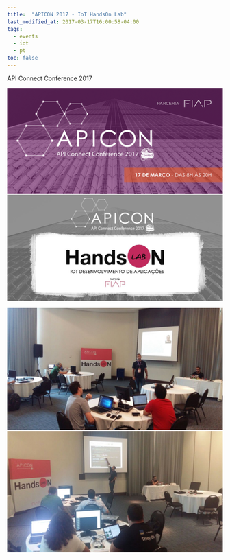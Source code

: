 ```yaml
---
title:  "APICON 2017 - IoT HandsOn Lab"
last_modified_at: 2017-03-17T16:00:58-04:00
tags:
  - events
  - iot
  - pt
toc: false
---
```


API Connect Conference 2017

![](/assets/images/posts/2017-03-17-apicon/01.png)
![](/assets/images/posts/2017-03-17-apicon/02.jpeg)

![](/assets/images/posts/2017-03-17-apicon/03.JPG)
![](/assets/images/posts/2017-03-17-apicon/04.JPG)
